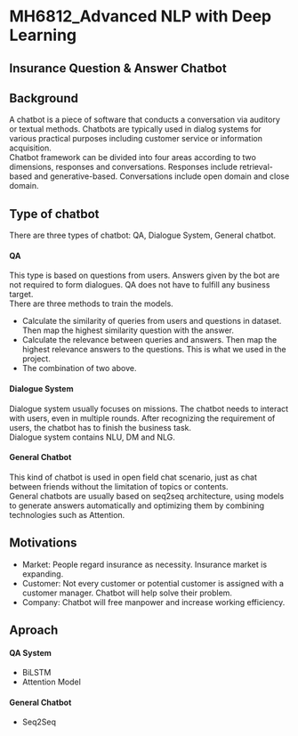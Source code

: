 # MH6812_Advanced NLP with Deep Learning
## Insurance Question & Answer Chatbot

## Background
A chatbot is a piece of software that conducts a conversation via auditory or textual methods. Chatbots are typically used in dialog systems for various practical purposes including customer service or information acquisition.   
Chatbot framework can be divided into four areas according to two dimensions, responses and conversations. Responses include retrieval-based and generative-based. Conversations include open domain and close domain.

## Type of chatbot
There are three types of chatbot: QA, Dialogue System, General chatbot.  
#### QA
This type is based on questions from users. Answers given by the bot are not required to form dialogues. QA does not have to fulfill any business target.    
There are three methods to train the models.    
- Calculate the similarity of queries from users and questions in dataset. Then map the highest similarity question with the answer.    
- Calculate the relevance between queries and answers. Then map the highest relevance answers to the questions. This is what we used in the project.     
- The combination of two above.  
#### Dialogue System
Dialogue system usually focuses on missions. The chatbot needs to interact with users, even in multiple rounds. After recognizing the requirement of users, the chatbot has to finish the business task.   
Dialogue system contains NLU, DM and NLG.
#### General Chatbot
This kind of chatbot is used in open field chat scenario, just as chat between friends without the limitation of topics or contents.    
General chatbots are usually based on seq2seq architecture, using models to generate answers automatically and optimizing them by combining technologies such as Attention.  
## Motivations
- Market: People regard insurance as necessity. Insurance market is expanding.
- Customer: Not every customer or potential customer is assigned with a customer manager. Chatbot will help solve their problem.
- Company: Chatbot will free manpower and increase working efficiency.
## Aproach
#### QA System
- BiLSTM
- Attention Model
#### General Chatbot
- Seq2Seq

